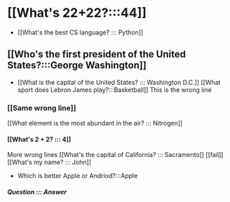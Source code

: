 # [[What's 22+22?:::44]] 
- [[What's the best CS language? ::: Python]] 
## [[Who's the first president of the United States?:::George Washington]] 
- [[What is the capital of the United States? ::: Washington D.C.]] 
[[What sport does Lebron James play?:::Basketball]] 
This is the wrong line
### [[Same wrong line]]
[[What element is the most abundant in the air? ::: Nitrogen]] 
#### [[What's 2 + 2? ::: 4]] 
More wrong lines
[[What's the capital of California? ::: Sacramento]] 
[[fail]]
[[What's my name? ::: John]]
- Which is better Apple or Andriod?:::Apple 
##### Question ::: Answer